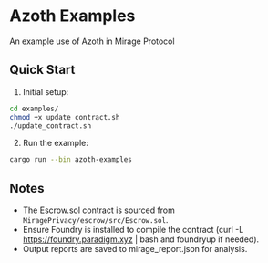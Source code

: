 # Azoth Examples
An example use of Azoth in Mirage Protocol

## Quick Start

1. Initial setup:
```bash
cd examples/
chmod +x update_contract.sh
./update_contract.sh
```

2. Run the example:
```bash
cargo run --bin azoth-examples
```

## Notes

- The Escrow.sol contract is sourced from `MiragePrivacy/escrow/src/Escrow.sol`.
- Ensure Foundry is installed to compile the contract (curl -L https://foundry.paradigm.xyz | bash and foundryup if needed).
- Output reports are saved to mirage_report.json for analysis.
